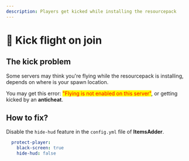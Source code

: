 ```yaml
---
description: Players get kicked while installing the resourcepack
---
```


# 🥾 Kick flight on join

## The kick problem

Some servers may think you're flying while the resourcepack is installing, depends on where is your spawn location.

You may get this error: <mark style="color:red;">"Flying is not enabled on this server"</mark>, or getting kicked by an **anticheat**.

## How to fix?

Disable the `hide-hud` feature in the `config.yml` file of **ItemsAdder**.

```yaml
  protect-player:
    black-screen: true
    hide-hud: false
```
